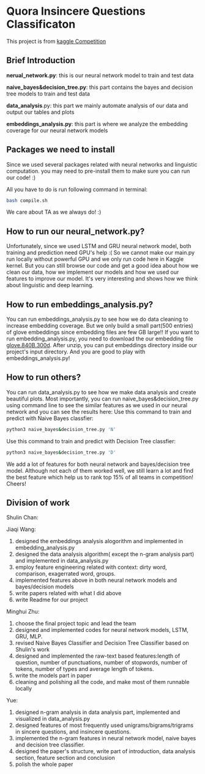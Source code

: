 # Quora Insincere Questions Classificaton
This project is from [kaggle Competition](https://www.kaggle.com/c/quora-insincere-questions-classification)

## Brief Introduction
**nerual_network.py**: this is our neural network model to train and test data

**naive_bayes&decision_tree.py**: this part contains the bayes and decision tree models to train and test data

**data_analysis**.py: this part we mainly automate analysis of our data and output our tables and plots

**embeddings_analysis.py**: this part is where we analyze the embedding coverage for our neural network models

## Packages we need to install
Since we used several packages related with neural networks and linguistic computation.
you may need to pre-install them to make sure you can run our code! :)

All you have to do is run following command in terminal:
```bash
bash compile.sh
```
We care about TA as we always do! :)
## How to run our neural_network.py?
Unfortunately, since we used LSTM and GRU neural network model, both training and prediction need GPU's help :(
So we cannot make our main.py run locally without powerful GPU and we only run code here in Kaggle kernel.
But you can still browse our code and get a good idea about how we clean our data, how we implement our models and how we used our 
features to improve our model. It's very interesting and shows how we think about linguistic and deep learning.
## How to run embeddings_analysis.py?
You can run embeddings_analysis.py to see how we do data cleaning to increase embedding coverage.
But we only build a small part(500 entries) of glove embeddings since embedding files are few GB large!! 
If you want to run embedding_analysis.py, you need to download the our embedding file
 [glove.840B.300d](https://www.kaggle.com/c/quora-insincere-questions-classification/download/embeddings.zip). 
After unzip, you can put embeddings directory inside our project's input directory. And you are good to play with embeddings_analysis.py! 
## How to run others?
You can run data_analysis.py to see how we make data analysis and create beautiful plots.
Most importantly, you can run naive_bayes&decision_tree.py using command line to see the similar features as we used in our neural network and you can see the results here:
Use this command to train and predict with Naive Bayes classfier:
```bash
python3 naive_bayes&decision_tree.py 'N'
```
Use this command to train and predict with Decision Tree classfier:
```bash
python3 naive_bayes&decision_tree.py 'D'
```
We add a lot of features for both neural network and bayes/decision tree model. Although not each of them worked well, we still learn a lot 
and find the best feature which help us to rank top 15% of all teams in competition! Cheers! 

## Division of work

Shulin Chan:

Jiaqi Wang: 
1. designed the embeddings analysis alogorithm and implemented in embedding_analysis.py
2. designed the data analysis algorithm( except the n-gram analysis part) and implemented in data_analysis.py
3. employ feature engineering related with context: dirty word, comparison, exagerrated word, groups.
4. implemented features above in both neural network models and bayes/decision models
5. write papers related with what I did above
6. write Readme for our project

Minghui Zhu:
1. choose the final project topic and lead the team
2. designed and implemented codes for neural network models, LSTM, GRU, MLP.
3. revised Naive Bayes Classifier and Decision Tree Classifier based on Shulin's work
4. designed and implemented the raw-text based features:length of question, number of punctuations, number of stopwords, number of tokens, number of types and average length of tokens.
5. write the models part in paper
6. cleaning and polishing all the code, and make most of them runnable locally

Yue: 
1. designed n-gram analysis in data analysis part, implemented and visualized in data_analysis.py
2. designed features of most frequently used unigrams/bigrams/trigrams in sincere questions, and insincere questions.
3. implemented the n-gram features in neural network model, naive bayes and decision tree classifier.
4. designed the paper's structure, write part of introduction, data analysis section, feature section and conclusion 
5. polish the whole paper
